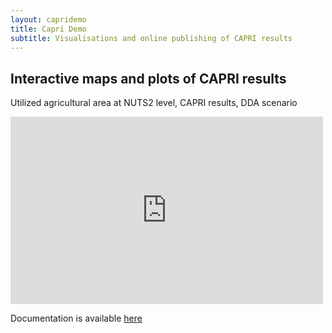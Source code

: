 ```yaml
---
layout: capridemo 
title: Capri Demo 
subtitle: Visualisations and online publishing of CAPRI results 
---
```


<div id="post">
  <h2>Interactive maps and plots of CAPRI results</h2>

  Utilized agricultural area at NUTS2 level, CAPRI results, DDA scenario

<iframe width="500" height="300" scrolling="no" frameborder="no" src="https://www.google.com/fusiontables/embedviz?viz=MAP&amp;q=select+col4%3E%3E1+from+1WV4Uj18C79a-55-2a9sw6EbRktYYFG5OeYJDGJY&amp;h=false&amp;lat=45.514464213073914&amp;lng=12.394149414062422&amp;z=5&amp;t=1&amp;l=col4%3E%3E1&amp;y=2&amp;tmplt=1"></iframe>


  Documentation is available [here](https://docs.google.com/open?id=0B-d1UB4LuffIR2V1c2xmVzhHYmM)


</div>

